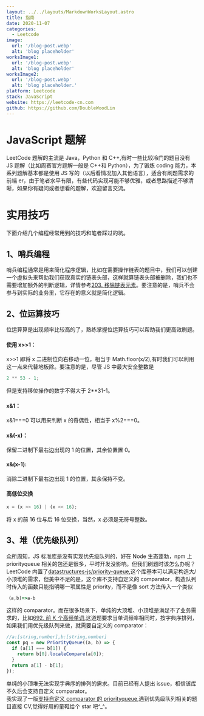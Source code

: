 ```yaml
---
layout: ../../layouts/MarkdownWorksLayout.astro
title: 指南
date: 2020-11-07
categories:
  - Leetcode
image:
  url: '/blog-post.webp'
  alt: 'blog placeholder'
worksImage1:
  url: '/blog-post.webp'
  alt: 'blog placeholder'
worksImage2:
  url: '/blog-post.webp'
  alt: 'blog placeholder.'
platform: Leetcode
stack: JavaScript
website: https://leetcode-cn.com
github: https://github.com/DoubleWoodLin
---
```


# **JavaScript 题解**

LeetCode 题解的主流是 Java，Python 和 C++,有时一些比较冷门的题目没有 JS 题解（比如周赛官方题解一般是 C++和 Python），为了锻炼 coding 能力，本系列题解基本都是使用 JS 写的（以后看情况加入其他语言），适合有刷题需求的前端 er，由于笔者水平有限，有些代码实现可能不够优雅，或者思路描述不够清晰，如果你有疑问或者想看的题解，欢迎留言交流。

# **实用技巧**

下面介绍几个编程经常用到的技巧和笔者踩过的坑。

## 1、哨兵编程

哨兵编程通常是用来简化程序逻辑，比如在需要操作链表的题目中，我们可以创建一个虚拟头来帮助我们获取真实的链表头部，这样就算链表头部被删除，我们也不需要增加额外的判断逻辑，详情参考[203. 移除链表元素](./203.md)。要注意的是，哨兵不会参与到实际的业务里，它存在的意义就是简化逻辑。

## 2、位运算技巧

位运算算是出现频率比较高的了，熟练掌握位运算技巧可以帮助我们更高效刷题。

#### **使用 x>>1：**

x>>1 即将 x 二进制位向右移动一位，相当于 Math.floor(x/2),有时我们可以利用这一点来代替地板除。要注意的是，尽管 JS 中最大安全整数是

```javascript
2 ** 53 - 1;
```

但是支持移位操作的数字不得大于 2\*\*31-1。

#### **x&1：**

x&1===0 可以用来判断 x 的奇偶性，相当于 x%2===0。

#### **x&(-x)：**

保留二进制下最右边出现的 1 的位置，其余位置置 0。

#### **x&(x-1):**

消除二进制下最右边出现 1 的位置，其余保持不变。

#### **高低位交换**

```javascript
x = (x >> 16) | (x << 16);
```

将 x 的前 16 位与后 16 位交换，当然，x 必须是无符号整数。

## 3、堆（优先级队列）

众所周知，JS 标准库是没有实现优先级队列的，好在 Node 生态蓬勃，npm 上 priorityqueue 相关的包还是很多，平时开发没影响。但我们刷题时该怎么办呢？LeetCode 内置了[datastructures-js/priority-queue](https://github.com/datastructures-js/priority-queue),这个库基本可以满足构造大/小顶堆的需求，但美中不足的是，这个库不支持自定义的 comparator，构造队列时传入的函数只能指明哪一项属性是 priority，而不是像 sort 方法传入一个类似

```javascript
（a,b)=>a-b
```

这样的 comparator。而在很多场景下，单纯的大顶堆、小顶堆是满足不了业务需求的，比如[692. 前 K 个高频单词](./leetcode-692.md),这道题要求当单词频率相同时，按字典序排列，如果我们用优先级队列来做，就需要自定义的 comparator：

```javascript
//a:[string,number],b:[string,number]
const pq = new PriorityQueue((a, b) => {
  if (a[1] === b[1]) {
    return b[0].localeCompare(a[0]);
  }
  return a[1] - b[1];
});
```

单纯的小顶堆无法实现字典序的排列的需求。目前已经有人提出 issue，相信该库不久后会支持自定义 comparator。<br>
我实现了一版[支持自定义 comparator 的 priorityqueue](https://github.com/DoubleWoodLin/priorityQueue),遇到优先级队列相关的题目直接 CV,觉得好用的童鞋给个 star 吧^\_^。
